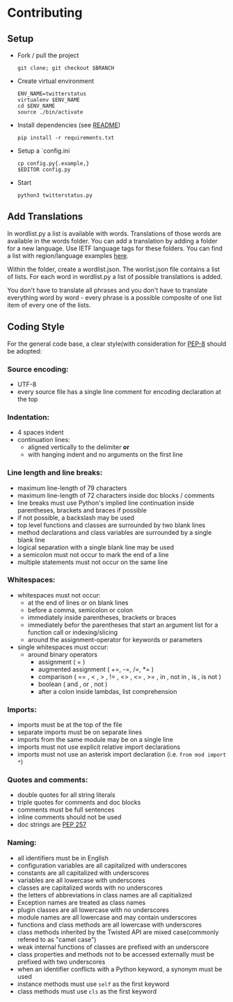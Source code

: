 # Contributing
## Setup

* Fork / pull the project

	`git clone; git checkout $BRANCH`
* Create virtual environment

	```
	ENV_NAME=twitterstatus
  virtualenv $ENV_NAME
  cd $ENV_NAME
  source ./bin/activate
	```
* Install dependencies (see [README](README.md))

	`pip install -r requirements.txt`
* Setup a `config.ini

	```
	cp config.py{.example,}
	$EDITOR config.py
	```
* Start

	`python3 twitterstatus.py`

## Add Translations

In wordlist.py a list is available with words. Translations of those words are available in the words folder. You can add a translation by adding a folder for a new language. Use IETF language tags for these folders. You can find a list with region/language examples [here](http://www.i18nguy.com/unicode/language-identifiers.html).

Within the folder, create a wordlist.json. The worlist.json file contains a list of lists. For each word in wordlist.py a list of possible translations is added.

You don't have to translate all phrases and you don't have to translate everything word by word - every phrase is a possible composite of one list item of every one of the lists.


## Coding Style

For the general code base, a clear style(with consideration for 
[PEP-8](https://www.python.org/dev/peps/pep-0008/) should be adopted:

### Source encoding:
* UTF-8
* every source file has a single line comment for encoding declaration at the
  top

### Indentation: 
* 4 spaces indent
* continuation lines:
  * aligned vertically to the delimiter **or**
  * with hanging indent and no arguments on the first line

### Line length and line breaks:
* maximum line-length of 79 characters
* maximum line-length of 72 characters inside doc blocks / comments
* line breaks must use Python's implied line continuation inside parentheses,
  brackets and braces if possible
* if not possible, a backslash may be used
* top level functions and classes are surrounded by two blank lines
* method declarations and class variables are surrounded by a single blank line
* logical separation with a single blank line may be used
* a semicolon must not occur to mark the end of a line
* multiple statements must not occur on the same line

### Whitespaces:
* whitespaces must not occur:
  * at the end of lines or on blank lines
  * before a comma, semicolon or colon
  * immediately inside parentheses, brackets or braces
  * immediately befor the parentheses that start an argument list for a
    function call or indexing/slicing
  * around the assignment-operator for keywords or parameters
* single whitespaces must occur:
  * around binary operators
    * assignment ( = )
    * augmented assignment ( +=, -=, /=, *= )
    * comparison ( == , < , > , != , <> , <= , >= , in , not in , is , is not )
    * boolean ( and , or , not )
    * after a colon inside lambdas, list comprehension

### Imports:
* imports must be at the top of the file
* separate imports must be on separate lines
* imports from the same module may be on a single line
* imports must not use explicit relative import declarations
* imports must not use an asterisk import declaration (i.e. `from mod import *`)

### Quotes and comments:
* double quotes for all string literals
* triple quotes for comments and doc blocks
* comments must be full sentences
* inline comments should not be used
* doc strings are [PEP 257](https://www.python.org/dev/peps/pep-0257/)

### Naming:
* all identifiers must be in English
* configuration variables are all capitalized with underscores
* constants are all capitalized with underscores
* variables are all lowercase with underscores
* classes are capitalized words with no underscores
* the letters of abbreviations in class names are all capitialized
* Exception names are treated as class names
* plugin classes are all lowercase with no underscores
* module names are all lowercase and may contain underscores
* functions and class methods are all lowercase with underscores
* class methods inherited by the Twisted API are mixed case(commonly refered 
  to as "camel case")
* weak internal functions of classes are prefixed with an underscore
* class properties and methods not to be accessed externally must be prefixed
  with two underscores
* when an identifier conflicts with a Python keyword, a synonym must be used
* instance methods must use `self` as the first keyword
* class methods must use `cls` as the first keyword